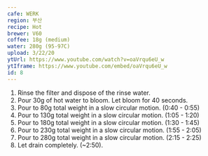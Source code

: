 ```yaml
---
cafe: WERK
region: 부산
recipe: Hot
brewer: V60 
coffee: 18g (medium)
water: 280g (95-97C)
upload: 3/22/20
ytUrl: https://www.youtube.com/watch?v=oaVrqu6eU_w
ytIframe: https://www.youtube.com/embed/oaVrqu6eU_w
id: 8
---
```


1. Rinse the filter and dispose of the rinse water.
2. Pour 30g of hot water to bloom. Let bloom for 40 seconds.
3. Pour to 80g total weight in a slow circular motion. (0:40 - 0:55)
4. Pour to 130g total weight in a slow circular motion. (1:05 - 1:20)
5. Pour to 180g total weight in a slow circular motion. (1:30 - 1:45)
6. Pour to 230g total weight in a slow circular motion. (1:55 - 2:05)
7. Pour to 280g total weight in a slow circular motion. (2:15 - 2:25)
8. Let drain completely. (~2:50).